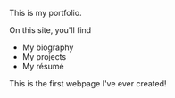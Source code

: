 This is my portfolio.

On this site, you'll find

* My biography
* My projects
* My résumé

This is the first webpage I've ever created!